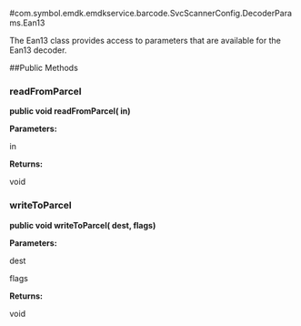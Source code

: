 #com.symbol.emdk.emdkservice.barcode.SvcScannerConfig.DecoderParams.Ean13

The Ean13 class provides access to parameters that are available for
 the Ean13 decoder.



##Public Methods

### readFromParcel

**public void readFromParcel( in)**



**Parameters:**

in

**Returns:**

void

### writeToParcel

**public void writeToParcel( dest,  flags)**



**Parameters:**

dest

flags

**Returns:**

void

